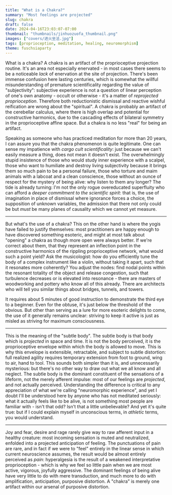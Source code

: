 ```yaml
---
title: "What is a Chakra?"
summary: "Most feelings are projected"
slug: chakra
draft: false
date: 2024-04-16T23:03:07-07:00
thumbnail: "thumbnails/jinhuozuofa_thumbnail.png"
images: ["covers/进火坐法.jpg"]
tags: [proprioception, meditation, healing, neuromorphism]
theme: fuschsiaparty
---
```


What is a chakra? A chakra is an artifact of the proprioceptive projection routine. It's an area not especially enervated - in most cases there seems to be a noticeable *lack* of enervation at the site of projection. There's been immense confusion here lasting centuries, which is somewhat the willful misunderstanding of premature scientificality regarding the value of "subjectivity": subjective experience is not a question of linear perception of one's own anatomy - occult or otherwise - it's a matter of *reprojected proprioception*. Therefore both reductionistic dismissal and reactive wishful reification are wrong about the "spiritual". A chakra is probably an artifact of the cerebellar calculus, where there is high overlap and potential for constructive harmonics, due to the cascading effects of bilateral symmetry in the proprioceptive affine space. But a chakra is no less "real" for being an artifact.

Speaking as someone who has practiced meditation for more than 20 years, I can assure you that the chakra phenomenon is quite legitimate. One can sense my impatience with *cargo cult scientificality*: just because we can't easily measure a thing, does not mean it doesn't exist. The overwhelmingly stupid insistence of those who would study inner experience with a scalpel, those who want to humiliate and destroy living subjectivity because it brings them so much pain to be a personal failure, those who torture and maim animals with a labcoat and a clean conscience, those without an ounce of respect for the mystery of being alive: why listen to them any longer? The tide is already turning: I'm not the only rogue overeducated superfluity who can afford a *deeper commitment to the scientific spirit*: that is, the use of imagination in place of dismissal where ignorance forces a choice, the supposition of unknown variables, the admission that there not only could be but *must* be many planes of causality which we cannot yet measure.

---

But what's the use of a chakra? This on the other hand is where the yogis have failed to justify themselves: most practitioners are happy enough to have discovered something esoteric, and might at most talk about "opening" a chakra as though more open were always better. If we're correct about them, that they represent an inflection point in the constructive harmonics of the rippling proprioceptive network, what would such a point yield? Ask the musicologist: how do you efficiently tune the body of a complex instrument like a violin, without taking it apart, such that it resonates more coherently? You adjust the nodes: find nodal points within the resonant totality of the object and release congestion, such that turbulence decreases or is elevated into resonance - there are masters of woodworking and pottery who know all of this already. There are architects who will tell you similar things about bridges, tunnels, and towers.

It requires about 5 minutes of good instruction to demonstrate the third eye to a beginner. Even for the obtuse, it's just below the threshold of the obvious. But other than serving as a lure for more esoteric delights to come, the use of it generally remains unclear: striving to keep it active is just as misled as striving for maximum consciousness.

---

This is the meaning of the "subtle body". The subtle body is that body which is *projected* in space and time. It is not the body perceived, it is the proprioceptive envelope within which the body is allowed to move. This is why this envelope is extensible, retractable, and subject to subtle distortion: full realized agility requires temporary extension from foot to ground, wing to air, hand to tool. This sounds both simpler than it is, and unnecessarily mysterious: but there's no other way to draw out what we all know and all neglect. The subtle body is the dominant constituent of the sensations of a lifeform, not the merely afferent impulse: most of our feelings are *projected*, and not actually perceived. Understanding the difference is critical to any appreciation of what we're calling "neuromorphic experience", and yet I doubt I'll be understood here by anyone who has not meditated seriously: what it actually feels like to be alive, is not something most people are familiar with - isn't that odd? Isn't that a little unbelievable? And yet it's quite true: but if I could explain myself in unconscious terms, in *athletic* terms, you would understand.

---

Joy and fear, desire and rage rarely give way to raw afferent input in a healthy creature: most incoming sensation is muted and neutralized, enfolded into a projected anticipation of feeling. The punctuations of pain are rare, and in fact if we were to "feel" entirely in the linear sense in which current neuroscience assumes, the result would be almost entirely perceived as *pain*: hyperalgesia is the result of a weakened interpretative proprioception - which is why we feel so little pain when we are most active, vigorous, joyfully aggressive. The dominant feelings of being alive have very little to do with mere transduction, and much more to do with amplification, anticipation, purposive distortion. A "chakra" is merely one artifact within our arsenal of purposive distortion.
